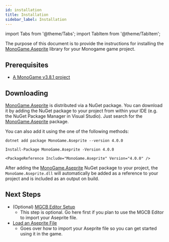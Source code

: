 ```yaml
---
id: installation
title: Installation
sidebar_label: Installation
---
```


import Tabs from '@theme/Tabs';
import TabItem from '@theme/TabItem';

The purpose of this document is to provide the instructions for installing the [MonoGame.Aseprite](../api/MonoGame.Aseprite/MonoGame.Aseprite.md) library for your Monogame game project.

## Prerequisites

- [A MonoGame v3.8.1 project](https://docs.monogame.net/articles/getting_started/0_getting_started.html)

## Downloading

[MonoGame.Aseprite](../api/MonoGame.Aseprite/MonoGame.Aseprite.md) is distributed via a NuGet package. You can download it by adding the NuGet package to your project from within your IDE (e.g. the NuGet Package Manager in Visual Studio). Just search for the [MonoGame.Aseprite](../api/MonoGame.Aseprite/MonoGame.Aseprite.md) package.

You can also add it using the one of the following methods:

<Tabs>
 <TabItem value="net-cli" label="NET CLI">

```
dotnet add package MonoGame.Aseprite --version 4.0.0
```

</TabItem>
<TabItem value="package-manager" label="Package Manger">

```
Install-Package MonoGame.Aseprite -Version 4.0.0
```

</TabItem>

<TabItem value="package-reference" label="Package Reference">

```
<PackageReference Include="MonoGame.Aseprite" Version="4.0.0" />
```

</TabItem>
</Tabs>

After adding the [MonoGame.Aseprite](../api/MonoGame.Aseprite/MonoGame.Aseprite.md) NuGet package to your project, the `MonoGame.Aseprite.dll` will automatically be added as a reference to your project and is included as an output on build.

## Next Steps

- (Optional) [MGCB Editor Setup](./setup-mgcb-editor)
  - This step is optional. Go here first if you plan to use the MGCB Editor to import your Aseprite file.
- [Load an Aseprite File](./load-aseprite-file)
  - Goes over how to import your Aseprite file so you can get started using it in the game.

